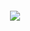##### <p align="center">![](https://komarev.com/ghpvc/?username=trody&color=555555&label=🦭ིྀ⠀&style=flat)</p>
